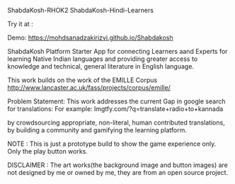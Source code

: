 ShabdaKosh-RHOK2
ShabdaKosh-Hindi-Learners

Try it at :

Demo: https://mohdsanadzakirizvi.github.io/Shabdakosh

ShabdaKosh Platform Starter App for connecting Learners aand Experts for learning Native Indian languages and providing greater access to knowledge and technical, general literature in English language.

This work builds on the work of the EMILLE Corpus http://www.lancaster.ac.uk/fass/projects/corpus/emille/

Problem Statement: This work addresses the current Gap in google search for translations: For example: lmgtfy.com/?q=translate+radio+to+kannada

by crowdsourcing appropriate, non-literal, human contributed translations, by building a community and gamifying the learning platform.


NOTE : This is just a prototype build to show the game experience only. Only the play button works.
      
DISCLAIMER : The art works(the background image and button images) are not designed by me or owned by me,
             they are from an open source project.

